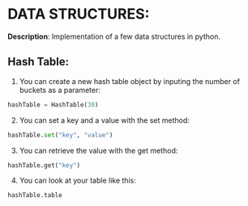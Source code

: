 # DATA STRUCTURES: 

**Description**: Implementation of a few data structures in python.

## Hash Table:

1. You can create a new hash table object by inputing the number of buckets as a parameter:

```Python
hashTable = HashTable(30)
```

2. You can set a key and a value with the set method:

```Python
hashTable.set("key", "value")
```

3. You can retrieve the value with the get method:

```Python
hashTable.get("key")
```

4. You can look at your table like this:

```Python
hashTable.table
```

